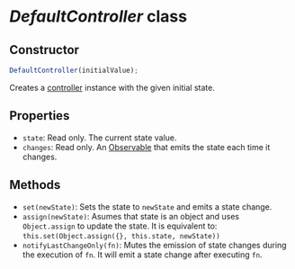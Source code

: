 # _DefaultController_ class

## Constructor

```js
DefaultController(initialValue);
```

Creates a [controller] instance with the given initial state.

## Properties

- `state`: Read only. The current state value.
- `changes`: Read only. An [Observable] that emits the state each time it
  changes.

## Methods

- `set(newState)`: Sets the state to `newState` and emits a state change.
- `assign(newState)`: Asumes that state is an object and uses `Object.assign` to
  update the state. It is equivalent to:
  `this.set(Object.assign({}, this.state, newState))`
- `notifyLastChangeOnly(fn)`: Mutes the emission of state changes during the
  execution of `fn`. It will emit a state change after executing `fn`.

[observable]: http://reactivex.io/documentation/observable.html
[controller]: ../interface/Controller.md
